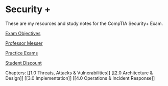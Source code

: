 # Security +
These are my resources and study notes for the CompTIA Security+ Exam.

[Exam Objectives](https://www.certblaster.com/wp-content/uploads/2020/11/CompTIA-Security-SY0-601-Exam-Objectives-1.0.pdf)

[Professor Messer](https://www.youtube.com/playlist?list=PLG49S3nxzAnkL2ulFS3132mOVKuzzBxA8)

[Practice Exams](https://www.examcompass.com/comptia/security-plus-certification/free-security-plus-practice-tests)

[Student Discount](https://academic-store.comptia.org/Certification-Vouchers/c/11332?facetValueFilter=tenant~user-type:individual&)

Chapters:
[[1.0 Threats, Attacks & Vulnerabilities]]
[[2.0 Architecture & Design]]
[[3.0 Implementation]]
[[4.0 Operations & Incident Response]]